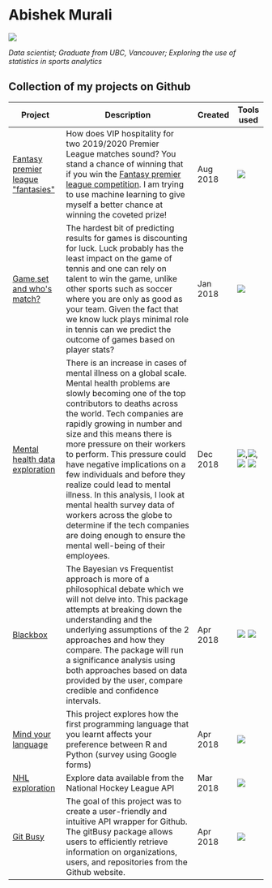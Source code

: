 # Abishek Murali

![](https://avatars2.githubusercontent.com/u/14052278?s=460&v=4)

*Data scientist; Graduate from UBC, Vancouver; Exploring the use of statistics in sports analytics*

## Collection of my projects on Github

| Project | Description | Created | Tools used |
|----------------------------------------------------------|-------------------------------------------------------------------------------------------------------------------------------------------------------------------------------------------------------------------------------------------------------------------------------------------------------------------------------------------------------------------------------------------------------------------------------------|----------|---------------------------------------------------------|
| [Fantasy premier league "fantasies"](https://github.com/abimur-123/Fantasy_premierleague) | How does VIP hospitality for two 2019/2020 Premier League matches sound?  You stand a chance of winning that if you win the [Fantasy premier league competition](https://fantasy.premierleague.com/a/prizes). I am trying to use machine learning to give myself a better chance at winning the  coveted prize! | Aug 2018 | ![](https://upload.wikimedia.org/wikipedia/commons/thumb/f/f8/Python_logo_and_wordmark.svg/200px-Python_logo_and_wordmark.svg.png) |
| [Game,set and who's match?](https://github.com/abimur-123/Tennis_prediction) | The hardest bit of predicting results for games is discounting for luck.  Luck probably has the least impact on the game of tennis and one can rely on talent to win the game, unlike other sports such as soccer where you are only as good as your team. Given the fact that we know luck plays minimal role in tennis can we predict the outcome of games based on player stats? | Jan 2018 | ![](https://upload.wikimedia.org/wikipedia/commons/thumb/f/f8/Python_logo_and_wordmark.svg/200px-Python_logo_and_wordmark.svg.png) |
| [Mental health data exploration](https://github.com/abimur-123/Mentalhealth_project) | There is an increase in cases of mental illness on a global scale. Mental health problems are slowly becoming one of the top contributors to deaths across the world. Tech companies are rapidly growing in number and size and this means there is more pressure on their workers to perform. This pressure could have negative implications on a few individuals and before they realize could lead to mental illness. In this analysis, I look at mental health survey data of workers across the globe to determine if the tech companies are doing enough to ensure the mental well-being of their employees. | Dec 2018 | ![](https://upload.wikimedia.org/wikipedia/commons/thumb/1/1b/R_logo.svg/220px-R_logo.svg.png),![](https://camo.githubusercontent.com/5b211a0a8995a521765e786af420066dae36cbce/68747470733a2f2f7777772e7273747564696f2e636f6d2f77702d636f6e74656e742f75706c6f6164732f323031342f30342f7368696e792e706e67), ![](https://www.docker.com/sites/default/files/vertical.png) ![](https://upload.wikimedia.org/wikipedia/commons/thumb/f/f8/Python_logo_and_wordmark.svg/200px-Python_logo_and_wordmark.svg.png)|
| [Blackbox](https://github.com/abimur-123/BlackBox_Python) | The Bayesian vs Frequentist approach is more of a philosophical debate which we will not delve into. This package attempts at breaking down the understanding and the underlying assumptions of the 2 approaches and how they compare. The package will run a significance analysis using both approaches based on data provided by the user, compare credible and confidence intervals. | Apr 2018 | ![](https://upload.wikimedia.org/wikipedia/commons/thumb/f/f8/Python_logo_and_wordmark.svg/200px-Python_logo_and_wordmark.svg.png) ![](https://upload.wikimedia.org/wikipedia/commons/thumb/1/1b/R_logo.svg/220px-R_logo.svg.png) |
| [Mind your language](https://github.com/abimur-123//mind-your-language) | This project explores how the first programming language that you learnt affects your preference  between R and Python (survey using Google forms) | Apr 2018 | ![](https://upload.wikimedia.org/wikipedia/commons/thumb/1/1b/R_logo.svg/220px-R_logo.svg.png)|
| [NHL exploration](https://github.com/abimur-123/NHL_exploration) | Explore data available from the National Hockey League API  | Mar 2018 |![](https://upload.wikimedia.org/wikipedia/commons/thumb/1/1b/R_logo.svg/220px-R_logo.svg.png) |
| [Git Busy](https://github.com/abimur-123/gitBusy) | The goal of this project was to create a user-friendly and intuitive API wrapper for Github. The gitBusy package allows users to efficiently retrieve information on organizations, users, and repositories from the Github website. | Apr 2018 | ![](https://upload.wikimedia.org/wikipedia/commons/thumb/1/1b/R_logo.svg/220px-R_logo.svg.png) |
